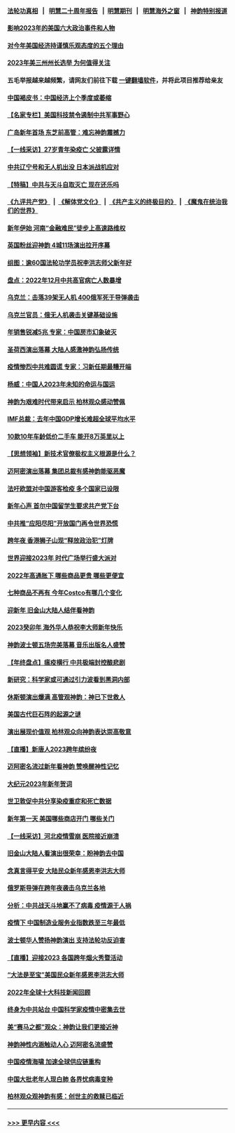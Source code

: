#### [法轮功真相](https://github.com/gfw-breaker/truth/blob/master/README.md?t=0) &nbsp;&nbsp;|&nbsp;&nbsp; [明慧二十周年报告](https://github.com/gfw-breaker/mh-reports/blob/master/README.md?t=0) &nbsp;&nbsp;|&nbsp;&nbsp;[明慧期刊](https://github.com/gfw-breaker/mh-qikan) &nbsp;&nbsp;|&nbsp;&nbsp; [明慧海外之窗](https://github.com/gfw-breaker/mh-news/blob/master/README.md?t=0) &nbsp;&nbsp;|&nbsp;&nbsp; [神韵特别报道](https://github.com/gfw-breaker/mh-news/blob/master/shenyun.md?t=0)
#### [影响2023年的美国六大政治事件和人物](../pages/nf4514/n13898118.md?t=01031243) 
#### [对今年美国经济持谨慎乐观态度的五个理由](../pages/nf4514/n13898130.md?t=01031243) 
#### [2023年美三州州长选举 为何值得关注](../pages/nf4514/n13898041.md?t=01031243) 
#### 五毛举报越来越频繁，请网友们前往下载 [一键翻墙软件](https://github.com/gfw-breaker/ssr-accounts)，并将此项目推荐给亲友
#### [中国褐皮书：中国经济上个季度或萎缩](../pages/nf4514/n13898091.md?t=01031243) 
#### [【名家专栏】美国科技禁令遏制中共军事野心](../pages/nf4514/n13896442.md?t=01031243) 
#### [广岛新年首场 东芝前高管：难忘神韵震撼力](../pages/nf4514/n13898090.md?t=01031243) 
#### [【一线采访】27岁青年染疫亡 父披露详情](../pages/nf4514/n13898068.md?t=01031243) 
#### [中共辽宁号和无人机出没 日本派战机应对](../pages/nf4514/n13897989.md?t=01031243) 
#### [【特稿】中共与天斗自取灭亡 现在还乐吗](../pages/nf4514/n13897482.md?t=01031243) 
#### [《九评共产党》](https://github.com/begood0513/9ping.md/blob/master/README.md) &nbsp;|&nbsp; [《解体党文化》](../../../../jtdwh.md/blob/master/README.md)  &nbsp;|&nbsp; [《共产主义的终极目的》](../../../../gczydzjmd.md/blob/master/README.md) &nbsp;|&nbsp; [《魔鬼在统治我们的世界》](../../../../mgztzwmdsj.md/blob/master/README.md) 
#### [新年伊始 河南“金融难民”徒步上高速路维权](../pages/nf4514/n13897842.md?t=01031243) 
#### [英国粉丝迎神韵 4城11场演出拉开序幕](../pages/nf4514/n13897925.md?t=01031243) 
#### [组图：逾60国法轮功学员祝李洪志师父新年好](../pages/nf4514/n13890484.md?t=01031243) 
#### [盘点：2022年12月中共高官病亡人数暴增](../pages/nf4514/n13897373.md?t=01031243) 
#### [乌克兰：击落39架无人机 400俄军死于导弹袭击](../pages/nf4514/n13897857.md?t=01031243) 
#### [乌克兰官员：俄无人机袭击关键基础设施](../pages/nf4514/n13897758.md?t=01031243) 
#### [年销售锐减5兆 专家：中国房市幻象破灭](../pages/nf4514/n13897386.md?t=01031243) 
#### [圣荷西演出落幕 大陆人感激神韵弘扬传统](../pages/nf4514/n13897750.md?t=01031243) 
#### [疫情惨烈中共难圆谎 专家：习新任期最糟开端](../pages/nf4514/n13897471.md?t=01031243) 
#### [杨威：中国人2023年未知的命运与国运](../pages/nf4514/n13897508.md?t=01031243) 
#### [神韵为艰难时代带来启示 柏林观众感动赞佩](../pages/nf4514/n13897372.md?t=01031243) 
#### [IMF总裁：去年中国GDP增长难超全球平均水平](../pages/nf4514/n13897345.md?t=01031243) 
#### [10款10年车龄低价二手车 能开8万英里以上](../pages/nf4514/n13889391.md?t=01031243) 
#### [【思想领袖】新技术官僚极权主义根源是什么？](../pages/nf4514/n13874820.md?t=01031243) 
#### [迈阿密演出落幕 集团总裁有感神韵能驱恶魔](../pages/nf4514/n13897376.md?t=01031243) 
#### [法吁欧盟对中国游客检疫 多个国家已设限](../pages/nf4514/n13897260.md?t=01031243) 
#### [新年心声 首尔中国留学生要求共产党下台](../pages/nf4514/n13897286.md?t=01031243) 
#### [中共推“应阳尽阳”开放国门再令世界恐慌](../pages/nf4514/n13897268.md?t=01031243) 
#### [跨年夜 香港狮子山现“释放政治犯”灯牌](../pages/nf4514/n13896863.md?t=01031243) 
#### [世界迎接2023年 时代广场举行盛大派对](../pages/nf4514/n13897102.md?t=01031243) 
#### [2022年高通胀下 哪些商品更贵 哪些更便宜](../pages/nf4514/n13896574.md?t=01031243) 
#### [七种商品不再有 今年Costco有哪几个变化](../pages/nf4514/n13887450.md?t=01031243) 
#### [迎新年 旧金山大陆人结伴看神韵](../pages/nf4514/n13896827.md?t=01031243) 
#### [2023癸卯年 海外华人恭祝李大师新年快乐](../pages/nf4514/n13896888.md?t=01031243) 
#### [神韵波士顿五场完美落幕 音乐出版名人盛赞](../pages/nf4514/n13896789.md?t=01031243) 
#### [【年终盘点】瘟疫横行 中共极端封控酿悲剧](../pages/nf4514/n13896504.md?t=01031243) 
#### [新研究：科学家或可通过引力波看到黑洞内部](../pages/nf4514/n13896600.md?t=01031243) 
#### [休斯顿演出爆满 高管观神韵：神已下世救人](../pages/nf4514/n13896766.md?t=01031243) 
#### [美国古代巨石阵的起源之谜](../pages/nf4514/n13896450.md?t=01031243) 
#### [演出展现价值观 柏林观众向神韵表达崇高敬意](../pages/nf4514/n13896611.md?t=01031243) 
#### [【直播】新唐人2023跨年缤纷夜](../pages/nf4514/n13894666.md?t=01031243) 
#### [迈阿密名流过新年看神韵 赞唤醒神性记忆](../pages/nf4514/n13896661.md?t=01031243) 
#### [大纪元2023年新年贺词](../pages/nf4514/n13894513.md?t=01031243) 
#### [世卫敦促中共分享染疫重症和死亡数据](../pages/nf4514/n13896494.md?t=01031243) 
#### [新年第一天 美国哪些商店开门 哪些关门](../pages/nf4514/n13896531.md?t=01031243) 
#### [【一线采访】河北疫情雪崩 医院接近崩溃](../pages/nf4514/n13896032.md?t=01031243) 
#### [旧金山大陆人看演出很荣幸：盼神韵去中国](../pages/nf4514/n13896395.md?t=01031243) 
#### [念真言得平安 大陆民众新年感恩李洪志大师](../pages/nf4514/n13894509.md?t=01031243) 
#### [俄罗斯导弹在跨年夜袭击乌克兰各地](../pages/nf4514/n13896501.md?t=01031243) 
#### [分析：中共战天斗地赢不了病毒 疫情源于人祸](../pages/nf4514/n13895825.md?t=01031243) 
#### [疫情下 中国制造业服务业指数跌至三年最低](../pages/nf4514/n13896495.md?t=01031243) 
#### [波士顿华人赞扬神韵演出 支持法轮功反迫害](../pages/nf4514/n13896345.md?t=01031243) 
#### [【直播】迎接2023 各国跨年烟火秀暨活动](../pages/nf4514/n13894210.md?t=01031243) 
#### [“大法是至宝”美国民众新年感恩李洪志大师](../pages/nf4514/n13895026.md?t=01031243) 
#### [2022年全球十大科技新闻回顾](../pages/nf4514/n13895853.md?t=01031243) 
#### [终身为中共站台 中国科学家疫情中密集去世](../pages/nf4514/n13896298.md?t=01031243) 
#### [美“赛马之都”观众：神韵让我们更接近神](../pages/nf4514/n13896282.md?t=01031243) 
#### [神韵神性内涵触动人心 迈阿密名流盛赞](../pages/nf4514/n13896085.md?t=01031243) 
#### [中国疫情海啸 加速全球供应链重构](../pages/nf4514/n13896058.md?t=01031243) 
#### [中国大批老年人现白肺 各界忧病毒变种](../pages/nf4514/n13895907.md?t=01031243) 
#### [柏林观众观神韵有感：创世主的救赎已临近](../pages/nf4514/n13895819.md?t=01031243) 

----
#### [ >>> 更早内容 <<< ](../indexes/nf4514-earlier.md)
